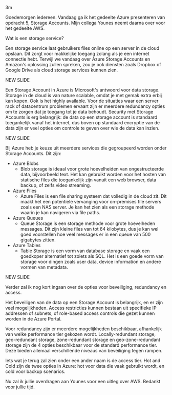 3m


Goedemorgen iedereen. Vandaag ga ik het gedeelte Azure presenteren van opdracht 5, Storage Accounts. Mijn collega Younes neemt daarna over voor het gedeelte AWS.

Wat is een storage service?

Een storage service laat gebruikers files online op een server in de cloud opslaan. Dit zorgt voor makkelijke toegang zolang als je een internet connectie hebt. Terwijl we vandaag over Azure Storage Accounts en Amazon's oplossing zullen spreken, zou je ook diensten zoals Dropbox of Google Drive als cloud storage services kunnen zien.

NEW SLIDE

Een Storage Account in Azure is Microsoft's antwoord voor data storage. Storage in de cloud is van nature scalable, omdat je met gemak extra erbij kan kopen. Ook is het highly available. Voor de situaties waar een server rack of datacentrum problemen ervaart zijn er meerdere redundancy opties om te zorgen dat je toegang tot je data behoudt. Security met Storage Accounts is erg belangrijk: de data op een storage account is standaard toegankelijk vanaf het internet, dus boven op standaard encryptie van de data zijn er veel opties om controle te geven over wie de data kan inzien.

NEW SLIDE

Bij Azure heb je keuze uit meerdere services die gegroupeerd worden onder Storage Accounts. Dit zijn:
* Azure Blobs
	* Blob storage is ideaal voor grote hoevelheiden van ongestructeerde data, bijvoorbeeld text. Het kan gebruikt worden voor het hosten van statische files die toegankelijk zijn vanuit een web browser, data backup, of zelfs video streaming.
* Azure Files
	* Azure Files is een file sharing systeem dat volledig in de cloud zit. Dit maakt het een potentiele vervanging voor on-premises file servers zoals een NAS server. Je kan het zien als een storage methode waarin je kan navigeren via file paths.
* Azure Queues
	* Queue Storage is een storage methode voor grote hoevelheden messages. Dit zijn kleine files van tot 64 kilobytes, dus je kan wel goed voorstellen hoe veel messages er in een queue van 500 gigabytes zitten.
* Azure Tables
	* Table Storage is een vorm van database storage en vaak een goedkoper alternatief tot zoiets als SQL. Het is een goede vorm van storage voor dingen zoals user data, device information en andere vormen van metadata.

NEW SLIDE

Verder zal ik nog kort ingaan over de opties voor beveiliging, redundancy en access.

Het beveiligen van de data op een Storage Account is belangrijk, en er zijn veel mogelijkheden. Access restricties kunnen bestaan uit specifieke IP addressen of subnets, of role-based access controls die gezet kunnen worden in de Azure Portal.

Voor redundancy zijn er meerdere mogelijkheden beschikbaar, afhankelijk van welke performance tier gekozen wordt. Locally-redundant storage, geo-redundant storage, zone-redundant storage en geo-zone-redundant storage zijn de 4 opties beschikbaar voor de standard performance tier. Deze bieden allemaal verschillende niveaus van beveiliging tegen rampen.

Iets wat je terug zal zien onder een ander naam is de access tier. Hot and Cold zijn de twee opties in Azure: hot voor data die vaak gebruikt wordt, en cold voor backup scenarios.

Nu zal ik jullie overdragen aan Younes voor een uitleg over AWS. Bedankt voor jullie tijd.
